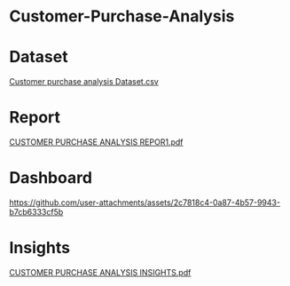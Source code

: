 # Customer-Purchase-Analysis

# Dataset 

[Customer purchase analysis Dataset.csv](https://github.com/user-attachments/files/17610658/Customer.purchase.analysis.Dataset.csv)

# Report 


[CUSTOMER PURCHASE ANALYSIS REPOR1.pdf](https://github.com/user-attachments/files/17610904/CUSTOMER.PURCHASE.ANALYSIS.REPOR1.pdf)

# Dashboard 

https://github.com/user-attachments/assets/2c7818c4-0a87-4b57-9943-b7cb6333cf5b

# Insights 

[CUSTOMER PURCHASE ANALYSIS INSIGHTS.pdf](https://github.com/user-attachments/files/17610912/CUSTOMER.PURCHASE.ANALYSIS.INSIGHTS.pdf)


